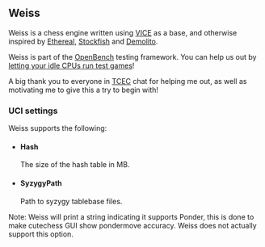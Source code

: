 ## Weiss
Weiss is a chess engine written using [VICE](https://www.youtube.com/watch?v=bGAfaepBco4&list=PLZ1QII7yudbc-Ky058TEaOstZHVbT-2hg) as a base, and otherwise inspired by [Ethereal](https://github.com/AndyGrant/Ethereal), [Stockfish](https://stockfishchess.org/) and [Demolito](https://github.com/lucasart/Demolito).

Weiss is part of the [OpenBench](http://chess.grantnet.us/index/) testing framework. You can help us out by [letting your idle CPUs run test games](https://github.com/AndyGrant/OpenBench/)!

A big thank you to everyone in [TCEC](https://www.twitch.tv/tcec_chess_tv) chat for helping me out, as well as motivating me to give this a try to begin with!

### UCI settings

Weiss supports the following:

* #### Hash
  The size of the hash table in MB.

* #### SyzygyPath
  Path to syzygy tablebase files.

Note: Weiss will print a string indicating it supports Ponder, this is done to make cutechess GUI show pondermove accuracy. Weiss does not actually support this option.
